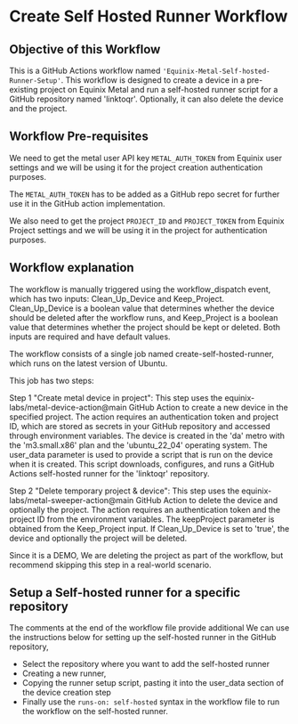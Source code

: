 # Create Self Hosted Runner Workflow

## Objective of this Workflow
This is a GitHub Actions workflow named `'Equinix-Metal-Self-hosted-Runner-Setup'`. This workflow is designed to create a device in a pre-existing project on Equinix Metal and run a self-hosted runner script for a GitHub repository named 'linktoqr'. Optionally, it can also delete the device and the project.

## Workflow Pre-requisites
We need to get the metal user API key `METAL_AUTH_TOKEN` from Equinix user settings and we will be using it for the project creation authentication purposes. 

The `METAL_AUTH_TOKEN` has to be added as a GitHub repo secret for further use it in the GitHub action implementation.

We also need to get the project `PROJECT_ID` and `PROJECT_TOKEN` from Equinix Project settings and we will be using it in the project for authentication purposes. 

## Workflow explanation
The workflow is manually triggered using the workflow_dispatch event, which has two inputs: Clean_Up_Device and Keep_Project. Clean_Up_Device is a boolean value that determines whether the device should be deleted after the workflow runs, and Keep_Project is a boolean value that determines whether the project should be kept or deleted. Both inputs are required and have default values.

The workflow consists of a single job named create-self-hosted-runner, which runs on the latest version of Ubuntu. 

This job has two steps:

Step 1 "Create metal device in project": This step uses the equinix-labs/metal-device-action@main GitHub Action to create a new device in the specified project. The action requires an authentication token and project ID, which are stored as secrets in your GitHub repository and accessed through environment variables. The device is created in the 'da' metro with the 'm3.small.x86' plan and the 'ubuntu_22_04' operating system. The user_data parameter is used to provide a script that is run on the device when it is created. This script downloads, configures, and runs a GitHub Actions self-hosted runner for the 'linktoqr' repository.

Step 2 "Delete temporary project & device": This step uses the equinix-labs/metal-sweeper-action@main GitHub Action to delete the device and optionally the project. The action requires an authentication token and the project ID from the environment variables. The keepProject parameter is obtained from the Keep_Project input. If Clean_Up_Device is set to 'true', the device and optionally the project will be deleted.

Since it is a DEMO, We are deleting the project as part of the workflow, but recommend skipping this step in a real-world scenario.

## Setup a Self-hosted runner for a specific repository
The comments at the end of the workflow file provide additional We can use the instructions below for setting up the self-hosted runner in the GitHub repository,
- Select the repository where you want to add the self-hosted runner
- Creating a new runner, 
- Copying the runner setup script, pasting it into the user_data section of the device creation step
- Finally use the `runs-on: self-hosted` syntax in the workflow file to run the workflow on the self-hosted runner.